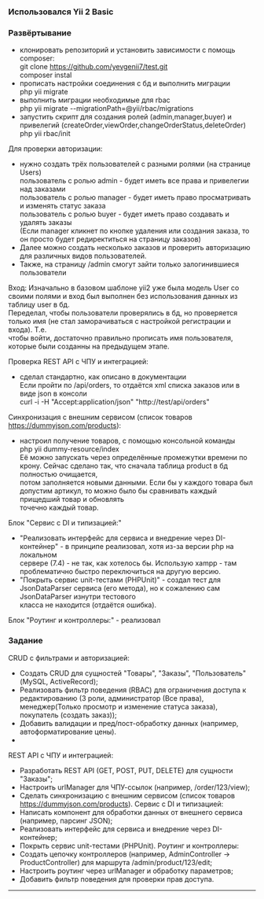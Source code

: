 <h3>Использовался Yii 2 Basic</h3>

### Развёртывание
- клонировать репозиторий и установить зависимости с помощь composer: </br>
git clone https://github.com/yevgenii7/test.git </br>
composer instal</br>
- прописать настройки соединения с бд и выполнить миграции </br>
php yii migrate</br>
- выполнить миграции необходимые для rbac</br>
php yii migrate --migrationPath=@yii/rbac/migrations</br>
- запустить скрипт для создания ролей (admin,manager,buyer) и привелегий (createOrder,viewOrder,changeOrderStatus,deleteOrder)</br>
php yii rbac/init</br>

Для проверки авторизации:
- нужно создать трёх пользователей с разными ролями (на странице Users)</br>
пользователь с ролью admin - будет иметь все права и привелегии над заказами</br>
пользователь с ролью manager - будет иметь право просматривать и изменять статус заказа</br>
пользователь с ролью buyer - будет иметь право создавать и удалять заказы</br>
(Если manager кликнет по кнопке удаления или создания заказа, то он просто будет редиректиться на страницу заказов)</br>
- Далее можно создать несколько заказов и проверить авторизацию для различных видов пользователей.</br>
- Также, на страницу /admin смогут зайти только залогинившиеся пользователи</br>

Вход:
Изначально в базовом шаблоне yii2 уже была модель User со своими полями и вход был выполнен без использования данных из таблицу user в бд.</br>
Переделал, чтобы пользователи проверялись в бд, но проверяется только имя (не стал заморачиваться с настройкой регистрации и входа). Т.е.</br> 
чтобы войти, достаточно правильно прописать имя пользователя, которые были созданны на предыдущем этапе.</br>

Проверка REST API с ЧПУ и интеграцией:
- сделал стандартно, как описано в документации</br>
Если пройти по /api/orders, то отдаётся xml списка заказов или в виде json в консоли </br>
 curl -i -H "Accept:application/json" "http://test/api/orders"</br>

Синхронизация с внешним сервисом (список товаров https://dummyjson.com/products):
- настроил получение товаров, с помощью консольной команды</br>
 php yii dummy-resource/index</br>
Её можно запускать через определённые промежутки времени по крону. Сейчас сделано так, что сначала таблица product в бд полностью очищается,</br> 
потом заполняется новыми данными. Если бы у каждого товара был допустим артикул, то можно было бы сравнивать каждый прищедший товар и обновлять </br>
точечно каждый товар.</br>

Блок "Сервис с DI и типизацией:"</br>
- "Реализовать интерфейс для сервиса и внедрение через DI-контейнер" - в принципе реализовал, хотя из-за версии php на локальном </br>
сервере (7.4) - не так, как хотелось бы. Использую xampp - там проблематично быстро переключиться на другую версию.</br>
- "Покрыть сервис unit-тестами (PHPUnit)" - создал тест для JsonDataParser сервиса (его метода), но к сожалению сам JsonDataParser изнутри тестового </br>
класса не находится (отдаётся ошибка).</br>

Блок "Роутинг и контроллеры:" - реализовал



### Задание 
CRUD с фильтрами и авторизацией:
- Создать CRUD для сущностей "Товары", "Заказы", "Пользователь" (MySQL, ActiveRecord);
- Реализовать фильтр поведения (RBAC) для ограничения доступа к редактированию (3 роли, администратор (Все права), 
менеджер(Только просмотр и изменение статуса заказа), покупатель (создать заказ));
- Добавить валидации и пред/пост-обработку данных (например, автоформатирование цены).
- 
REST API с ЧПУ и интеграцией:
- Разработать REST API (GET, POST, PUT, DELETE) для сущности "Заказы";
- Настроить urlManager для ЧПУ-ссылок (например, /order/123/view);
- Сделать синхронизацию с внешним сервисом (список товаров https://dummyjson.com/products).
Сервис с DI и типизацией:
- Написать компонент для обработки данных от внешнего сервиса (например, парсинг JSON);
- Реализовать интерфейс для сервиса и внедрение через DI-контейнер;
- Покрыть сервис unit-тестами (PHPUnit).
Роутинг и контроллеры:
- Создать цепочку контроллеров (например, AdminController → ProductController) для маршрута /admin/product/123/edit;
- Настроить роутинг через urlManager и обработку параметров;
- Добавить фильтр поведения для проверки прав доступа.

------------
